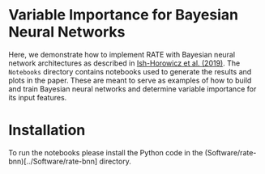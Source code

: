 # Variable Importance for Bayesian Neural Networks

Here, we demonstrate how to implement RATE with Bayesian neural network architectures as described in [Ish-Horowicz et al. (2019)](https://arxiv.org/abs/1901.09839). The `Notebooks` directory contains notebooks used to generate the results and plots in the paper. These are meant to serve as examples of how to build and train Bayesian neural networks and determine variable importance for its input features.

# Installation

To run the notebooks please install the Python code in the (Software/rate-bnn)[../Software/rate-bnn] directory.